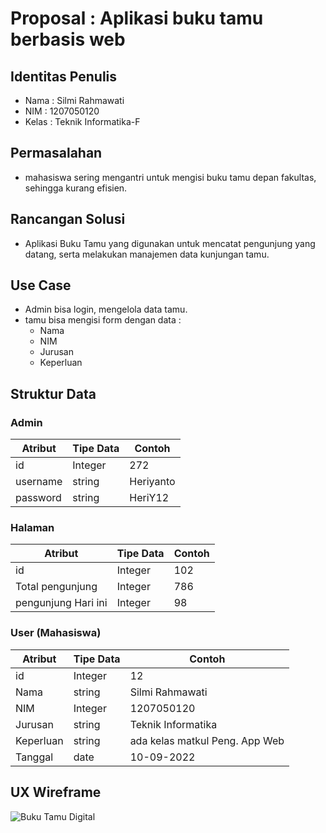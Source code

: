
# Proposal : Aplikasi buku tamu berbasis web

## Identitas Penulis
- Nama  : Silmi Rahmawati
- NIM   : 1207050120
- Kelas : Teknik Informatika-F

## Permasalahan
- mahasiswa sering mengantri untuk mengisi buku tamu depan fakultas, sehingga kurang efisien. 

## Rancangan Solusi
- Aplikasi Buku Tamu yang digunakan untuk mencatat pengunjung yang datang, serta melakukan manajemen data kunjungan tamu.

## Use Case
- Admin bisa login, mengelola data tamu.
- tamu bisa mengisi form dengan data :
    - Nama
    - NIM
    - Jurusan
    - Keperluan

## Struktur Data
### Admin
|Atribut|Tipe Data|Contoh|
|--|--|--|
|id|Integer|272|
|username|string|Heriyanto|
|password|string|HeriY12|

### Halaman
|Atribut|Tipe Data|Contoh|
|--|--|--|
|id|Integer|102|
|Total pengunjung |Integer|786|
|pengunjung Hari ini |Integer|98|

### User (Mahasiswa)
|Atribut|Tipe Data|Contoh|
|--|--|--|
|id|Integer|12|
|Nama |string |Silmi Rahmawati|
|NIM |Integer|1207050120|
|Jurusan |string|Teknik Informatika|
|Keperluan |string|ada kelas matkul Peng. App Web |
|Tanggal |date|10-09-2022 |

## UX Wireframe
![Buku Tamu Digital](https://user-images.githubusercontent.com/88075963/189527160-5cd35c49-b168-4323-a964-a1cbdc105f93.png)

